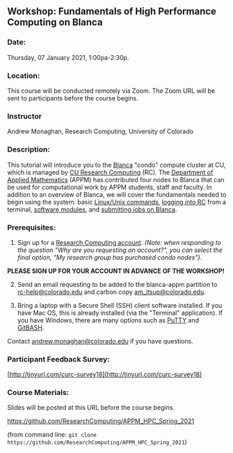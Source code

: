 ## Workshop: Fundamentals of High Performance Computing on Blanca

### Date: 
Thursday, 07 January 2021, 1:00pa-2:30p.

### Location: 
This course will be conducted remotely via Zoom. The Zoom URL will be sent to participants before the course begins.

### Instructor 
Andrew Monaghan, Research Computing, University of Colorado

### Description: 
This tutorial will introduce you to the [Blanca](https://curc.readthedocs.io/en/latest/access/blanca.html) "condo" compute cluster at CU, which is managed by [CU Research Computing](https://www.colorado.edu/rc/) (RC). The [Department of Applied Mathematics](https://www.colorado.edu/amath/) (APPM) has contributed four nodes to Blanca that can be used for computational work by APPM students, staff and faculty. In addition to an overview of Blanca, we will cover the fundamentals needed to begin using the system: basic [Linux/Unix commands](http://www.ee.surrey.ac.uk/Teaching/Unix/), [logging into RC](https://curc.readthedocs.io/en/latest/access/logging-in.html) from a terminal, [software modules](https://curc.readthedocs.io/en/latest/compute/modules.html), and [submitting jobs on Blanca](https://curc.readthedocs.io/en/latest/access/blanca.html#examples).  

### Prerequisites: 

1) Sign up for a [Research Computing account](https://rcamp.rc.colorado.edu/accounts/account-request/create/verify/ucb).  _(Note: when responding to the question "Why are you requesting an account?", you can select the final option, "My research group has purchased condo nodes")._

__PLEASE SIGN UP FOR YOUR ACCOUNT IN ADVANCE OF THE WORKSHOP!__  

2) Send an email requesting to be added to the blanca-appm partition to rc-help@colorado.edu and carbon copy am_itsup@colorado.edu.

3) Bring a laptop with a Secure Shell (SSH) client software installed.  If you have Mac OS, this is already installed (via the "Terminal" application).  If you have Windows, there are many options such as [PuTTY](https://www.putty.org) and [GitBASH](https://gitforwindows.org).  

Contact andrew.monaghan@colorado.edu if you have questions.  

### Participant Feedback Survey: 
[http://tinyurl.com/curc-survey18](http://tinyurl.com/curc-survey18)

### Course Materials: 
Slides will be posted at this URL before the course begins.

https://github.com/ResearchComputing/APPM_HPC_Spring_2021

(from command line: `git clone https://github.com/ResearchComputing/APPM_HPC_Spring_2021`)
